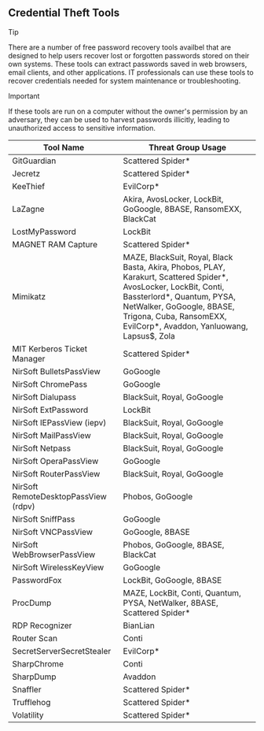 ## Credential Theft Tools

> [!TIP]
> There are a number of free password recovery tools availbel that are designed to help users recover lost or forgotten passwords stored on their own systems. These tools can extract passwords saved in web browsers, email clients, and other applications. IT professionals can use these tools to recover credentials needed for system maintenance or troubleshooting.

> [!IMPORTANT]
> If these tools are run on a computer without the owner's permission by an adversary, they can be used to harvest passwords illicitly, leading to unauthorized access to sensitive information.

| Tool Name | Threat Group Usage |
|---|---|
| GitGuardian | Scattered Spider* |
| Jecretz | Scattered Spider* |
| KeeThief | EvilCorp* |
| LaZagne | Akira, AvosLocker, LockBit, GoGoogle, 8BASE, RansomEXX, BlackCat |
| LostMyPassword | LockBit |
| MAGNET RAM Capture | Scattered Spider* |
| Mimikatz | MAZE, BlackSuit, Royal, Black Basta, Akira, Phobos, PLAY, Karakurt, Scattered Spider*, AvosLocker, LockBit, Conti, Bassterlord*, Quantum, PYSA, NetWalker, GoGoogle, 8BASE, Trigona, Cuba, RansomEXX, EvilCorp*, Avaddon, Yanluowang, Lapsus$, Zola |
| MIT Kerberos Ticket Manager | Scattered Spider* |
| NirSoft BulletsPassView | GoGoogle |
| NirSoft ChromePass | GoGoogle |
| NirSoft Dialupass | BlackSuit, Royal, GoGoogle |
| NirSoft ExtPassword | LockBit |
| NirSoft IEPassView (iepv) | BlackSuit, Royal, GoGoogle |
| NirSoft MailPassView | BlackSuit, Royal, GoGoogle |
| NirSoft Netpass | BlackSuit, Royal, GoGoogle |
| NirSoft OperaPassView | GoGoogle |
| NirSoft RouterPassView | BlackSuit, Royal, GoGoogle |
| NirSoft RemoteDesktopPassView (rdpv) | Phobos, GoGoogle |
| NirSoft SniffPass | GoGoogle |
| NirSoft VNCPassView | GoGoogle, 8BASE |
| NirSoft WebBrowserPassView | Phobos, GoGoogle, 8BASE, BlackCat |
| NirSoft WirelessKeyView | GoGoogle |
| PasswordFox | LockBit, GoGoogle, 8BASE |
| ProcDump | MAZE, LockBit, Conti, Quantum, PYSA, NetWalker, 8BASE, Scattered Spider* |
| RDP Recognizer | BianLian |
| Router Scan | Conti |
| SecretServerSecretStealer | EvilCorp* |
| SharpChrome | Conti |
| SharpDump | Avaddon |
| Snaffler | Scattered Spider* | 
| Trufflehog | Scattered Spider* |
| Volatility | Scattered Spider* |
